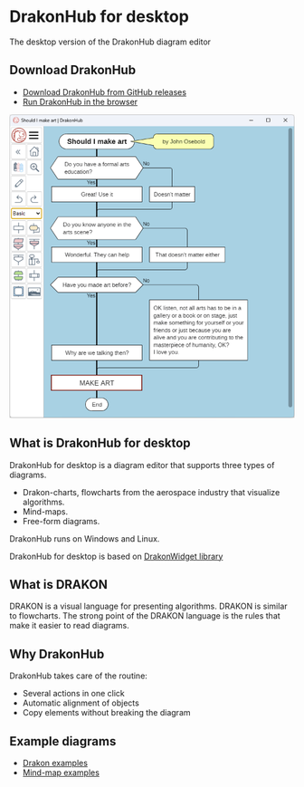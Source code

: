# DrakonHub for desktop

The desktop version of the DrakonHub diagram editor

## Download DrakonHub

- [Download DrakonHub from GitHub releases](https://stepan-mitkin.github.io/drakonhub_desktop/)
- [Run DrakonHub in the browser](https://stepan-mitkin.github.io/drakonhub_desktop/drakonhub)

![Drakon example: Should I make art?](images/should_i_make_art.png)

## What is DrakonHub for desktop

DrakonHub for desktop is a diagram editor that supports three types of diagrams.

- Drakon-charts, flowcharts from the aerospace industry that visualize algorithms.
- Mind-maps.
- Free-form diagrams.

DrakonHub runs on Windows and Linux.

DrakonHub for desktop is based on [DrakonWidget library](https://github.com/stepan-mitkin/drakonwidget)

## What is DRAKON

DRAKON is a visual language for presenting algorithms. DRAKON is similar to flowcharts. The strong point of the DRAKON language is the rules that make it easier to read diagrams.

## Why DrakonHub

DrakonHub takes care of the routine:

- Several actions in one click
- Automatic alignment of objects
- Copy elements without breaking the diagram


## Example diagrams

- [Drakon examples](https://github.com/stepan-mitkin/drakonhub_desktop/tree/main/drakon_examples)
- [Mind-map examples](https://github.com/stepan-mitkin/drakonhub_desktop/tree/main/mind-map_examples)
